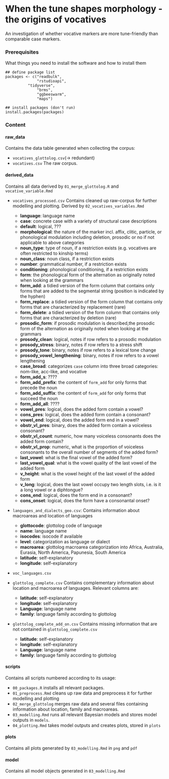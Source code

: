 # When the tune shapes morphology - the origins of vocatives

An investigation of whether vocative markers are more tune-friendly than comparable case markers.

### Prerequisites

What things you need to install the software and how to install them

```
## define package list
packages <- c("readbulk",
              "rstudioapi",
	      "tidyverse",
              "brms",
              "ggbeeswarm",
              "maps")

## install packages (don't run)
install.packages(packages)

```

### Content

#### raw_data
Contains the data table generated when collecting the corpus:
  * `vocatives_glottolog.csv`(-> redundant)
  * `vocatives.csv` 
  The raw corpus.
  
#### derived_data
Contains all data derived by `01_merge_glottolog.R` and `vocative_variable.Rmd`
  * `vocatives_processed.csv`
  Contains cleaned up raw-corpus for further modelling and plotting. Derived by `02_vocatives_variables.Rmd`
  	- **language**: 	language name
	- **case**: 		concrete case with a variety of structural case descriptions
	- **default**: 		logical, ???
	- **morphological**:	the nature of the marker incl. affix, clitic, particle, or phonological modulation including deletion, prosodic or no if not applicable to above categories
	- **noun_type**: 	type of noun, if a restriction exists (e.g. vocatives are often restricted to kinship terms)
	- **noun_class**:	noun class, if a restriction exists
	- **number**:		grammatical number, if a restriction exists
	- **conditioning**:	phonological conditioning, if a restriction exists
	- **form**:		the  phonological form of the alternation as originally noted when looking at the grammars
	- **form_add**:		a tidied version of the form column that contains only forms that are added to the segmental string (position is indicated by the hyphen)
	- **form_replace**: 	a tidied version of the form column that contains only forms that are characterized by replacement (rare)
	- **form_delete**: 	a tidied version of the form column that contains only forms that are characterized by deletion (rare)
	- **prosodic_form**:	if prosodic modulation is described,the prosodic form of the alternation as originally noted when looking at the grammars
	- **prosody_clean**: 	logical, notes if row refers to a prosodic modulation
	- **prosody_stress**: 	binary, notes if row refers to a stress shift
	- **prosody_tone**: 	binary, notes if row refers to a lexical tone change
	- **prosody_vowel_lengthening**: 	binary, notes if row refers to a vowel lengthening
	- **case_broad**:	categorizes `case` column into three broad categories: nom-like, acc-like, and vocative
	- **form_add_s**:	????
	- **form_add_prefix**:	the content of `form_add` for only forms that precede the noun
	- **form_add_suffix**: 	the content of `form_add` for only forms that succeed the noun
	- **form_add_all**:	????
	- **vowel_pres**:	logical, does the added form contain a vowel?
	- **cons_pres**:	logical, does the added form contain a consonant?
	- **vowel_end**:	logical, does the added form end in a vowel?
	- **obstr_vl_pres**:	binary, does the added form contain a voiceless consonant?
	- **obstr_vl_count**:	numeric, how many voiceless consonants does the added form contain?
	- **obstr_vl_prop**:	numeric, what is the proportion of voiceless consonants to the overall number of segments of the added form?
	- **last_vowel**:	what is the final vowel of the added form?
	- **last_vowel_qual**:	what is the vowel quality of the last vowel of the added form
	- **v_height**:		what is the vowel height of the last vowel of the added form
	- **v_long**:		logical, does the last vowel occupy two length slots, i.e. is it a long vowel or a diphtongue?
	- **cons_end**:		logical, does the form end in a consonant?
	- **cons_onset**:	logical, does the form have a consonantal onset?
  
  
  * `languages_and_dialects_geo.csv`: 
  Contains information about macroareas and location of languages
  	- **glottocode**: 	glottolog code of language 	
  	- **name**:		language name
  	- **isocodes**:		isocode if available
  	- **level**:		categorization as language or dialect
 	- **macroarea**:	glottolog macroarea categorization into Africa, Australia, Eurasia, North America, Papunesia, South America
  	- **latitude**:		self-explanatory
  	- **longitude**:	self-explanatory
  
  * `voc_languages.csv`	
  
  * `glottolog_complete.csv`
  Contains complementary information about location and macroarea of languages. Relevant columns are: 
  	- **latitude**:		self-explanatory
  	- **longitude**:	self-explanatory
  	- **Language**: 	language name
	- **family**: 		language family according to glottolog
  
  * `glottolog_complete_add_on.csv`
  Contains missing information that are not contained in `glottolog_complete.csv`
 	- **latitude**:		self-explanatory
  	- **longitude**:	self-explanatory
  	- **Language**: 	language name
	- **family**: 		language family according to glottolog

#### scripts 
Contains all scripts numbered according to its usage:
* `00_packages.R` installs all relevant packages.
* `01_preprocess.Rmd` cleans up raw data and preprocess it for further modelling and plotting
* `02_merge_glottolog` merges raw data and several files containing information about location, family and macroareas.
* `03_modelling.Rmd` runs all relevant Bayesian models and stores model outputs in `models`.
* `04_plotting.Rmd` takes model outputs and creates plots, stored in `plots`
  
#### plots  
Contains all plots generated by `03_modelling.Rmd` in `png` and `pdf`

#### model
Contains all model objects generated in `03_modelling.Rmd`
